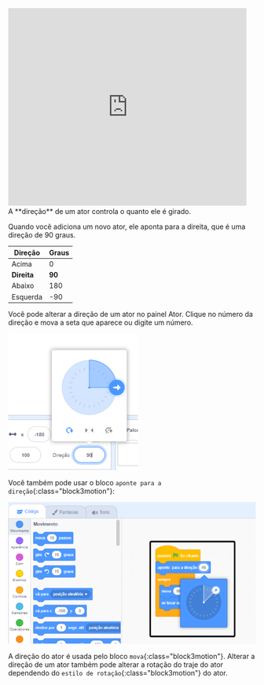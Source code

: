
<div class="scratch-preview">
<iframe src="https://scratch.mit.edu/projects/542788512/embed" allowtransparency="true" width="485" height="402" frameborder="0" scrolling="no" allowfullscreen></iframe>
</div>
A **direção** de um ator controla o quanto ele é girado.

Quando você adiciona um novo ator, ele aponta para a direita, que é uma direção de 90 graus.

| Direção     | Graus  |
| ----------- | ----------- |
| Acima       | 0      |
| **Direita** | **90** |
| Abaixo      | 180    |
| Esquerda    | -90    |


Você pode alterar a direção de um ator no painel Ator. Clique no número da direção e mova a seta que aparece ou digite um número.

![](images/sprite-direction-pane.png)

Você também pode usar o bloco `aponte para a direção`{:class="block3motion"}:

![](images/point-in-direction.png)

A direção do ator é usada pelo bloco `mova`{:class="block3motion"}. Alterar a direção de um ator também pode alterar a rotação do traje do ator dependendo do `estilo de rotação`{:class="block3motion"} do ator.
